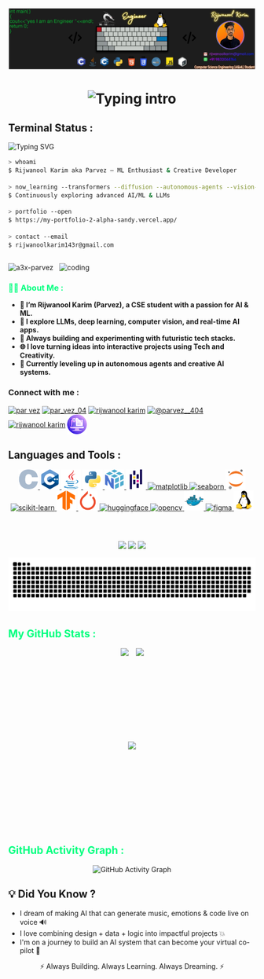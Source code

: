 ![image](https://github.com/A3x-parvez/A3x-parvez/blob/main/gitbanner1.jpg)
<!--<h1 align="center">Hi 👋, I'm Rijwanool Karim (Parvez)</h1>
<h3 align="center">A Computer Science Engineer from India</h3> -->
<!-- ✨ Animated Typing Name Header -->


<h1 align="center">
  <img src="https://readme-typing-svg.demolab.com?font=JetBrains+Mono&size=28&duration=3000&pause=1000&color=5FFFD1&center=true&vCenter=true&width=1000&lines=Hi+%F0%9F%91%8B%2C+I'm+Rijwanool+Karim+(Parvez);Futuristic+Thinker+%7C+AI+Engineer+%7C+Code+Artist;Welcome+to+my+Cyber+Terminal+%F0%9F%94%8E" alt="Typing intro"/>
</h1>

<!-- 🤖 Terminal Style Info Section -->
## Terminal Status : 
<div align="left">

<img src="https://readme-typing-svg.demolab.com?font=Fira+Code&size=20&pause=1000&color=00FFF9&width=600&height=100&lines=%24+whoami+-+Rijwanool+Karim+(Parvez);%24+Exploring+AI%2C+ML%2C+DL%2C+Vision+%26+LLMs;%24+now_learning+--transformers+--diffusion+--RL+--LangChain+--UIUX;%24+open+portfolio+%3D%3E+link+below+%F0%9F%91%87" alt="Typing SVG"/>

```bash
> whoami
$ Rijwanool Karim aka Parvez — ML Enthusiast & Creative Developer

> now_learning --transformers --diffusion --autonomous-agents --vision-models --langchain
$ Continuously exploring advanced AI/ML & LLMs

> portfolio --open
$ https://my-portfolio-2-alpha-sandy.vercel.app/

> contact --email
$ rijwanoolkarim143r@gmail.com
```
</div>

<h2> </h2>

<img align="right" alt="coding" width="400" src="https://steamuserimages-a.akamaihd.net/ugc/854976916434675605/0A7FF9FDC45305AB9F1B4F51DCAC315274B28F96/?imw=5000&imh=5000&ima=fit&impolicy=Letterbox&imcolor=%23000000&letterbox=false">


<p align="left"> <img src="https://komarev.com/ghpvc/?username=a3x-parvez&label=Profile%20views&color=0e75b6&style=flat" alt="a3x-parvez" /> </p>

<!--<p align="left"> <a href="https://twitter.com/@parvez__404" target="blank"><img src="https://img.shields.io/twitter/follow/parvez__404?logo=twitter&style=for-the-badge" alt="parvez__404" /></a> </p> -->


<h3 align="left" style="color: #00FF7F;">👨‍💻 About Me :</h3>

- **🚀 I’m Rijwanool Karim (Parvez), a CSE student with a passion for AI & ML.**
- **🧠 I explore LLMs, deep learning, computer vision, and real-time AI apps.**
- **🎯 Always building and experimenting with futuristic tech stacks.**
- **🌐 I love turning ideas into interactive projects using Tech and Creativity.**
- **📍 Currently leveling up in autonomous agents and creative AI systems.**


<h3 align="left">Connect with me :</h3>
<p align="left">
<a href="https://facebook.com/rijwanool.karim" target="blank"><img align="center" src="https://raw.githubusercontent.com/rahuldkjain/github-profile-readme-generator/master/src/images/icons/Social/facebook.svg" alt="par vez" height="30" width="40" /></a>
<a href="https://instagram.com/par_vez_04" target="blank"><img align="center" src="https://raw.githubusercontent.com/rahuldkjain/github-profile-readme-generator/master/src/images/icons/Social/instagram.svg" alt="par_vez_04" height="30" width="40" /></a>
<a href="https://stackoverflow.com/users/26464518/rijwanool-karim" target="blank"><img align="center" src="https://raw.githubusercontent.com/rahuldkjain/github-profile-readme-generator/master/src/images/icons/Social/stack-overflow.svg" alt="rijwanool karim" height="30" width="40" /></a>
<a href="https://twitter.com/@parvez__404" target="blank"><img align="center" src="https://raw.githubusercontent.com/rahuldkjain/github-profile-readme-generator/master/src/images/icons/Social/twitter.svg" alt="@parvez__404" height="30" width="40" /></a>
<a href="https://www.linkedin.com/in/rijwanool-karim-89b6b5255/" target="blank"><img align="center" src="https://raw.githubusercontent.com/rahuldkjain/github-profile-readme-generator/master/src/images/icons/Social/linked-in-alt.svg" alt="rijwanool karim" height="30" width="40" /></a>
<a href="https://my-portfolio-2-alpha-sandy.vercel.app/" target="blank"><img align="center" src="online-resume.png" alt="Rijwanool karim" height="40" width="40" /></a>
</p>

<!-- <h3 align="left">Languages and Tools:</h3>
<p align="left"> <a href="https://www.cprogramming.com/" target="_blank" rel="noreferrer"> <img src="https://raw.githubusercontent.com/devicons/devicon/master/icons/c/c-original.svg" alt="c" width="40" height="40"/> </a> <a href="https://www.w3schools.com/cpp/" target="_blank" rel="noreferrer"> <img src="https://raw.githubusercontent.com/devicons/devicon/master/icons/cplusplus/cplusplus-original.svg" alt="cplusplus" width="40" height="40"/> </a> <a href="https://www.figma.com/" target="_blank" rel="noreferrer"> <img src="https://www.vectorlogo.zone/logos/figma/figma-icon.svg" alt="figma" width="40" height="40"/> </a> <a href="https://www.java.com" target="_blank" rel="noreferrer"> <img src="https://raw.githubusercontent.com/devicons/devicon/master/icons/java/java-original.svg" alt="java" width="40" height="40"/> </a> <a href="https://www.linux.org/" target="_blank" rel="noreferrer"> <img src="https://raw.githubusercontent.com/devicons/devicon/master/icons/linux/linux-original.svg" alt="linux" width="40" height="40"/> </a> <a href="https://www.mysql.com/" target="_blank" rel="noreferrer"> <img src="https://raw.githubusercontent.com/devicons/devicon/master/icons/mysql/mysql-original-wordmark.svg" alt="mysql" width="40" height="40"/> </a> <a href="https://pandas.pydata.org/" target="_blank" rel="noreferrer"> <img src="https://raw.githubusercontent.com/devicons/devicon/2ae2a900d2f041da66e950e4d48052658d850630/icons/pandas/pandas-original.svg" alt="pandas" width="40" height="40"/> </a> <a href="https://www.python.org" target="_blank" rel="noreferrer"> <img src="https://raw.githubusercontent.com/devicons/devicon/master/icons/python/python-original.svg" alt="python" width="40" height="40"/> </a> <a href="https://seaborn.pydata.org/" target="_blank" rel="noreferrer"> <img src="https://seaborn.pydata.org/_images/logo-mark-lightbg.svg" alt="seaborn" width="40" height="40"/> </a> </p> -->

<h2 align="left">Languages and Tools :</h2>
<p align="center">
  <!-- Programming Languages -->
  <a href="https://www.cprogramming.com/" target="_blank" rel="noreferrer">
    <img src="https://raw.githubusercontent.com/devicons/devicon/master/icons/c/c-original.svg" alt="c" width="40" height="40"/>
  </a>
  <a href="https://www.w3schools.com/cpp/" target="_blank" rel="noreferrer">
    <img src="https://raw.githubusercontent.com/devicons/devicon/master/icons/cplusplus/cplusplus-original.svg" alt="cplusplus" width="40" height="40"/>
  </a>
  <a href="https://www.java.com" target="_blank" rel="noreferrer">
    <img src="https://raw.githubusercontent.com/devicons/devicon/master/icons/java/java-original.svg" alt="java" width="40" height="40"/>
  </a>
  <a href="https://www.python.org" target="_blank" rel="noreferrer">
    <img src="https://raw.githubusercontent.com/devicons/devicon/master/icons/python/python-original.svg" alt="python" width="40" height="40"/>
  </a>

  <!-- Data & Visualization -->
  <a href="https://numpy.org/" target="_blank" rel="noreferrer">
    <img src="https://raw.githubusercontent.com/devicons/devicon/master/icons/numpy/numpy-original.svg" alt="numpy" width="40" height="40"/>
  </a>
  <a href="https://pandas.pydata.org/" target="_blank" rel="noreferrer">
    <img src="https://raw.githubusercontent.com/devicons/devicon/master/icons/pandas/pandas-original.svg" alt="pandas" width="40" height="40"/>
  </a>
  <a href="https://matplotlib.org/" target="_blank" rel="noreferrer">
    <img src="https://upload.wikimedia.org/wikipedia/commons/8/84/Matplotlib_icon.svg" alt="matplotlib" width="40" height="40"/>
  </a>
  <a href="https://seaborn.pydata.org/" target="_blank" rel="noreferrer">
    <img src="https://seaborn.pydata.org/_images/logo-mark-lightbg.svg" alt="seaborn" width="40" height="40"/>
  </a>
  <a href="https://jupyter.org/" target="_blank" rel="noreferrer">
    <img src="https://raw.githubusercontent.com/devicons/devicon/master/icons/jupyter/jupyter-original.svg" alt="jupyter" width="40" height="40"/>
  </a>

  <!-- ML/DL/NLP -->
  <a href="https://scikit-learn.org/" target="_blank" rel="noreferrer">
    <img src="https://upload.wikimedia.org/wikipedia/commons/0/05/Scikit_learn_logo_small.svg" alt="scikit-learn" width="40" height="40"/>
  </a>
  <a href="https://www.tensorflow.org/" target="_blank" rel="noreferrer">
    <img src="https://raw.githubusercontent.com/devicons/devicon/master/icons/tensorflow/tensorflow-original.svg" alt="tensorflow" width="40" height="40"/>
  </a>
  <a href="https://pytorch.org/" target="_blank" rel="noreferrer">
    <img src="https://raw.githubusercontent.com/devicons/devicon/master/icons/pytorch/pytorch-original.svg" alt="pytorch" width="40" height="40"/>
  </a>
  <a href="https://huggingface.co/" target="_blank" rel="noreferrer">
    <img src="https://huggingface.co/front/assets/huggingface_logo.svg" alt="huggingface" width="40" height="40"/>
  </a>
  <a href="https://opencv.org/" target="_blank" rel="noreferrer">
    <img src="https://upload.wikimedia.org/wikipedia/commons/3/32/OpenCV_Logo_with_text_svg_version.svg" alt="opencv" width="40" height="40"/>
  </a>

  <a href="https://www.docker.com/" target="_blank" rel="noreferrer">
    <img src="https://raw.githubusercontent.com/devicons/devicon/master/icons/docker/docker-original.svg" alt="docker" width="40" height="40"/>
  </a>

  <!-- UI Tools -->
  <a href="https://www.figma.com/" target="_blank" rel="noreferrer">
    <img src="https://www.vectorlogo.zone/logos/figma/figma-icon.svg" alt="figma" width="40" height="40"/>
  </a>
  <a href="https://www.linux.org/" target="_blank" rel="noreferrer">
    <img src="https://raw.githubusercontent.com/devicons/devicon/master/icons/linux/linux-original.svg" alt="linux" width="40" height="40"/>
  </a>
</p>
<h2> </h2>
<br>
<!-- 🔥 Custom Badges -->
<p align="center">
  <img src="https://img.shields.io/badge/Favorite_Tech-AI%2FML-informational?style=for-the-badge&color=7F00FF"/>
  <img src="https://img.shields.io/badge/Coffee_Powered-☕-yellow?style=for-the-badge"/>
  <img src="https://img.shields.io/badge/Vibe-🔥%20Cyberpunk-darkred?style=for-the-badge"/>
</p>

<div align="center">
<picture>
  <source
    media="(prefers-color-scheme: dark)"
    srcset="https://raw.githubusercontent.com/platane/snk/output/github-contribution-grid-snake-dark.svg"
  />
  <source
    media="(prefers-color-scheme: light)"
    srcset="https://raw.githubusercontent.com/platane/snk/output/github-contribution-grid-snake.svg"
  />
  <img
    alt="github contribution grid snake animation"
    src="https://raw.githubusercontent.com/platane/snk/output/github-contribution-grid-snake.svg"
  />
</picture>
</div>

<h2></h2>
<!-- 📈 GitHub Stats with Animation -->
<h2 align="left" style="color: #00FF7F;">My GitHub Stats : </h2>

<div align="center" style="display: flex; flex-direction: column; align-items: center; gap: 10px;">
  <div style="display: flex; flex-wrap: wrap; justify-content: center; gap: 15px;">
    <img src="https://github-readme-stats.vercel.app/api?username=A3x-parvez&show_icons=true&theme=radical&border_radius=10" height="180"/>
    <img src="https://github-readme-stats.vercel.app/api/top-langs/?username=A3x-parvez&layout=compact&theme=radical" height="180"/>
  </div>
  <img src="https://github-readme-streak-stats.herokuapp.com?user=A3x-parvez&theme=radical" height="180"/>
</div>

<!-- 🌀 GitHub Activity Graph -->
<h2 align="left" style="color: #00FF7F;">GitHub Activity Graph : </h2>
<p align="center">
  <img src="https://github-readme-activity-graph.vercel.app/graph?username=A3x-parvez&theme=react-dark&area=true&hide_border=true" alt="GitHub Activity Graph"/>
</p>


<!--<p><img align="left" src="https://github-readme-stats.vercel.app/api/top-langs?username=a3x-parvez&show_icons=true&locale=en&layout=compact" alt="a3x-parvez" /></p>

<p>&nbsp;<img align="center" src="https://github-readme-stats.vercel.app/api?username=a3x-parvez&show_icons=true&locale=en" alt="a3x-parvez" /></p>

<p><img align="center" src="https://github-readme-streak-stats.herokuapp.com/?user=a3x-parvez&" alt="a3x-parvez" /></p> -->

<!-- ✨ Did You Know Section -->
<h2 align="left">💡 Did You Know ? </h2>
<ul>
  <li>I dream of making AI that can generate music, emotions & code live on voice 🔊</li>
  <li>I love combining design + data + logic into impactful projects 💥</li>
  <li>I'm on a journey to build an AI system that can become your virtual co-pilot 🚀</li>
</ul>

<p align="center">⚡ Always Building. Always Learning. Always Dreaming. ⚡</p>

